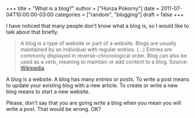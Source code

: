 +++
title = "What is a blog?"
author = ["Honza Pokorny"]
date = 2011-07-04T10:00:00-03:00
categories = ["random", "blogging"]
draft = false
+++

I have noticed that many people don't know what a blog is, so I would like to
talk about that briefly.

> A blog is a type of website or part of a website. Blogs are usually
> maintained by an individual with regular entries. (...) Entries are
> commonly displayed in reverse-chronological order. Blog can also be used as
> a verb, meaning to maintain or add content to a blog. Source: [Wikipedia](http://en.wikipedia.org/wiki/Blog)

A blog is a website. A blog has many _entries_ or _posts_. To write a post
means to update your existing blog with a new article. To create or write a new
blog means to start a new website.

Please, don't say that you are going write a blog when you mean you will write
a post. That would be wrong. OK?

